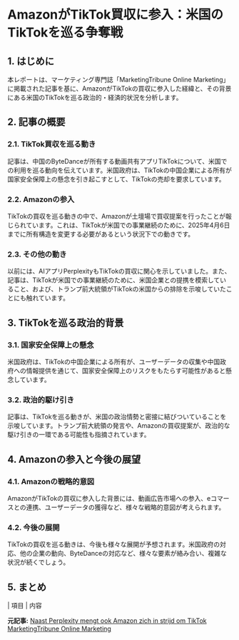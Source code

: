 # AmazonがTikTok買収に参入：米国のTikTokを巡る争奪戦

## 1. はじめに

本レポートは、マーケティング専門誌「MarketingTribune Online Marketing」に掲載された記事を基に、AmazonがTikTokの買収に参入した経緯と、その背景にある米国のTikTokを巡る政治的・経済的状況を分析します。

## 2. 記事の概要

### 2.1. TikTok買収を巡る動き

記事は、中国のByteDanceが所有する動画共有アプリTikTokについて、米国での利用を巡る動向を伝えています。米国政府は、TikTokの中国企業による所有が国家安全保障上の懸念を引き起こすとして、TikTokの売却を要求しています。

### 2.2. Amazonの参入

TikTokの買収を巡る動きの中で、Amazonが土壇場で買収提案を行ったことが報じられています。これは、TikTokが米国での事業継続のために、2025年4月6日までに所有構造を変更する必要があるという状況下での動きです。

### 2.3. その他の動き

以前には、AIアプリPerplexityもTikTokの買収に関心を示していました。また、記事は、TikTokが米国での事業継続のために、米国企業との提携を模索していること、および、トランプ前大統領がTikTokの米国からの排除を示唆していたことにも触れています。

## 3. TikTokを巡る政治的背景

### 3.1. 国家安全保障上の懸念

米国政府は、TikTokの中国企業による所有が、ユーザーデータの収集や中国政府への情報提供を通じて、国家安全保障上のリスクをもたらす可能性があると懸念しています。

### 3.2. 政治的駆け引き

記事は、TikTokを巡る動きが、米国の政治情勢と密接に結びついていることを示唆しています。トランプ前大統領の発言や、Amazonの買収提案が、政治的な駆け引きの一環である可能性も指摘されています。

## 4. Amazonの参入と今後の展望

### 4.1. Amazonの戦略的意図

AmazonがTikTokの買収に参入した背景には、動画広告市場への参入、eコマースとの連携、ユーザーデータの獲得など、様々な戦略的意図が考えられます。

### 4.2. 今後の展開

TikTokの買収を巡る動きは、今後も様々な展開が予想されます。米国政府の対応、他の企業の動向、ByteDanceの対応など、様々な要素が絡み合い、複雑な状況が続くでしょう。

## 5. まとめ

| 項目 | 内容 

**元記事:** [Naast Perplexity mengt ook Amazon zich in strijd om TikTok MarketingTribune Online Marketing](https://www.marketingtribune.nl/online/nieuws/2025/04/naast-perplexity-mengt-ook-amazon-zich-in-strijd-om-tiktok/index.xml)